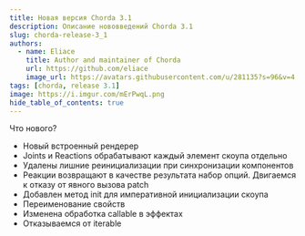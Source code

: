 ```yaml
---
title: Новая версия Chorda 3.1
description: Описание нововведений Chorda 3.1
slug: chorda-release-3_1
authors:
  - name: Eliace
    title: Author and maintainer of Chorda
    url: https://github.com/eliace
    image_url: https://avatars.githubusercontent.com/u/281135?s=96&v=4
tags: [chorda, release 3.1]
image: https://i.imgur.com/mErPwqL.png
hide_table_of_contents: true
---
```


Что нового? 
- Новый встроенный рендерер
- Joints и Reactions обрабатывают каждый элемент скоупа отдельно
- Удалены лишние реинициализации при синхронизации компонентов
- Реакции возвращают в качестве результата набор опций. Двигаемся к отказу от явного вызова patch
- Добавлен метод init для императивной инициализации скоупа
- Переименование свойств
- Изменена обработка callable в эффектах
- Отказываемся от iterable

<!--truncate-->

